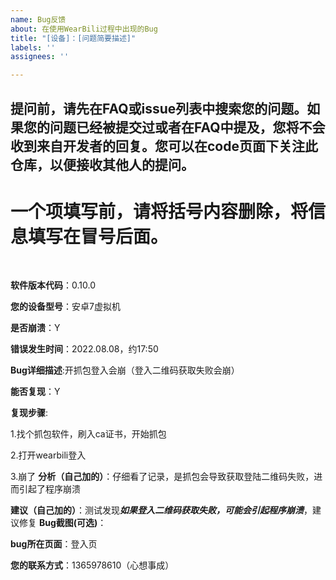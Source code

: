 ```yaml
---
name: Bug反馈
about: 在使用WearBili过程中出现的Bug
title: "[设备]：[问题简要描述]"
labels: ''
assignees: ''

---
```


## 提问前，请先在FAQ或issue列表中搜索您的问题。如果您的问题已经被提交过或者在FAQ中提及，您将不会收到来自开发者的回复。您可以在code页面下关注此仓库，以便接收其他人的提问。
# 一个项填写前，请将括号内容删除，将信息填写在冒号后面。

<br>

**软件版本代码**：0.10.0

**您的设备型号**：安卓7虚拟机

**是否崩溃**：Y

**错误发生时间**：2022.08.08，约17:50

**Bug详细描述**:开抓包登入会崩（登入二维码获取失败会崩）

**能否复现**：Y

**复现步骤**:

1.找个抓包软件，刷入ca证书，开始抓包

2.打开wearbili登入

3.崩了
**分析（自己加的）**：仔细看了记录，是抓包会导致获取登陆二维码失败，进而引起了程序崩溃

**建议（自己加的）**：测试发现***如果登入二维码获取失败，可能会引起程序崩溃***，建议修复
**Bug截图(可选)**：

**bug所在页面**：登入页

**您的联系方式**：1365978610（心想事成）
